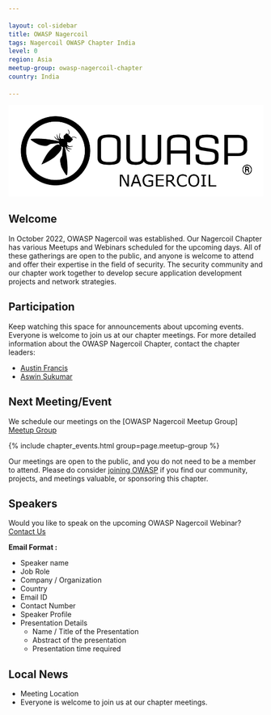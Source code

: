 ```yaml
---

layout: col-sidebar
title: OWASP Nagercoil
tags: Nagercoil OWASP Chapter India
level: 0
region: Asia
meetup-group: owasp-nagercoil-chapter
country: India

---
```

<img src="assets/images/OWASPlogo.png"/>

## Welcome

In October 2022, OWASP Nagercoil was established. Our Nagercoil Chapter has various Meetups and Webinars scheduled for the upcoming days. All of these gatherings are open to the public, and anyone is welcome to attend and offer their expertise in the field of security. The security community and our chapter work together to develop secure application development projects and network strategies.

## Participation
Keep watching this space for announcements about upcoming events. Everyone is welcome to join us at our chapter meetings. For more detailed information about the OWASP Nagercoil Chapter, contact the chapter leaders: 
* [Austin Francis](mailto:austin.francis@owasp.org)
* [Aswin Sukumar](mailto:Aswin.sukumar@owasp.org)

Next Meeting/Event 
---------------------

We schedule our meetings on the [OWASP Nagercoil Meetup Group] [Meetup Group](https://www.meetup.com/owasp-nagercoil-chapter/)

{% include chapter_events.html group=page.meetup-group %}

Our meetings are open to the public, and you do not need to be a member to attend. Please do consider [joining OWASP](https://owasp.org/membership/) if you find our community, projects, and meetings valuable, or sponsoring this chapter.

## Speakers
Would you like to speak on the upcoming OWASP Nagercoil Webinar? [Contact Us](mailto:austin.francis@owasp.org)

**Email Format :**

- Speaker name
- Job Role
- Company / Organization
- Country
- Email ID
- Contact Number
- Speaker Profile
- Presentation Details
    - Name / Title of the Presentation
    - Abstract of the presentation
    - Presentation time required

## Local News
- Meeting Location
- Everyone is welcome to join us at our chapter meetings.
